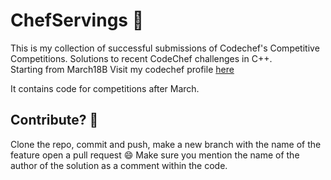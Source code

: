 # ChefServings :tophat:
This is my collection of successful submissions of Codechef's Competitive Competitions.
Solutions to recent CodeChef challenges in C++.  
Starting from March18B
Visit my codechef profile [here](www.codechef.com/users/neeraj3029)

It contains code for competitions after March.

## Contribute? :thinking:
Clone the repo, commit and push, make a new branch with the name of the feature open a pull request :smile: 
Make sure you mention the name of the author of the solution as a comment within the code. 
